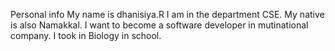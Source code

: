 Personal info My name is dhanisiya.R I am in the department CSE.
My native is also Namakkal.
I want to become a software developer in mutinational company.
I took in Biology in school.

